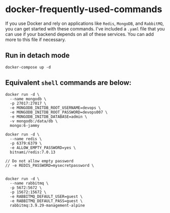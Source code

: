 # docker-frequently-used-commands
If you use Docker and rely on applications like `Redis`, `MongoDB`, and `RabbitMQ`, you can get started with these commands. I've included a `.yaml` file that you can use if your backend depends on all of these services. You can add more to this file if necessary.

## Run in detach mode
```
docker-compose up -d
```

## Equivalent `shell` commands are below:

```
docker run -d \
  --name mongodb \
  -p 27017:27017 \
  -e MONGODB_INITDB_ROOT_USERNAME=devops \
  -e MONGODB_INITDB_ROOT_PASSWORD=devops007 \
  -e MONGODB_INITDB_DATABASE=admin \
  -v mongodb:/data/db \
  mongo:6-jammy
```

```
docker run -d \
  --name redis \
  -p 6379:6379 \
  -e ALLOW_EMPTY_PASSWORD=yes \ 
  bitnami/redis:7.0.13

// Do not allow empty password
// -e REDIS_PASSWORD=mysecretpassword \
  

```

```
docker run -d \
  --name rabbitmq \
  -p 5672:5672 \
  -p 15672:15672 \
  -e RABBITMQ_DEFAULT_USER=guest \
  -e RABBITMQ_DEFAULT_PASS=guest \
  rabbitmq:3.9.29-management-alpine
```
